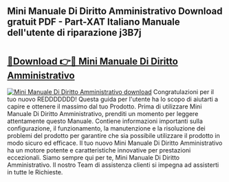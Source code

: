 ## Mini Manuale Di Diritto Amministrativo Download gratuit PDF - Part-XAT Italiano Manuale dell'utente di riparazione j3B7j

# <h2><a href="http://dfdall3.blite.top/?on=Mini+Manuale+Di+Diritto+Amministrativo">🔗Download 👉🔴 Mini Manuale Di Diritto Amministrativo</a></h2>

[![Mini Manuale Di Diritto Amministrativo download](https://i.imgur.com/lujVjoI.png)](http://dfdall3.blite.top/?on=Mini+Manuale+Di+Diritto+Amministrativo)
Congratulazioni per il tuo nuovo REDDDDDDD! Questa guida per l'utente ha lo scopo di aiutarti a capire e ottenere il massimo dal tuo Prodotto. Prima di utilizzare Mini Manuale Di Diritto Amministrativo, prenditi un momento per leggere attentamente questo Manuale. Contiene informazioni importanti sulla configurazione, il funzionamento, la manutenzione e la risoluzione dei problemi del prodotto per garantire che sia possibile utilizzare il prodotto in modo sicuro ed efficace. Il tuo nuovo Mini Manuale Di Diritto Amministrativo ha un motore potente e caratteristiche innovative per prestazioni eccezionali. Siamo sempre qui per te, Mini Manuale Di Diritto Amministrativo. Il nostro Team di assistenza clienti si impegna ad assisterti in tutte le Richieste.
